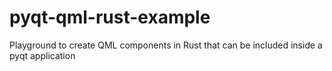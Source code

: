 # pyqt-qml-rust-example
Playground to create QML components in Rust that can be included inside a pyqt application
